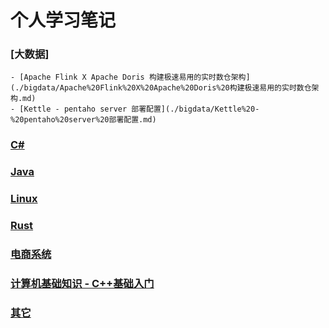 # 个人学习笔记


### [大数据]
    - [Apache Flink X Apache Doris 构建极速易用的实时数仓架构](./bigdata/Apache%20Flink%20X%20Apache%20Doris%20构建极速易用的实时数仓架构.md)
    - [Kettle - pentaho server 部署配置](./bigdata/Kettle%20-%20pentaho%20server%20部署配置.md)

### [C#](./Dotnet)

### [Java](./Java)

### [Linux](./Linux)

### [Rust](./Rust)

### [电商系统](./电商系统)

### [计算机基础知识 - C++基础入门](./计算机基础知识/C++基础入门/课件目录.md)

### [其它](./其它)


